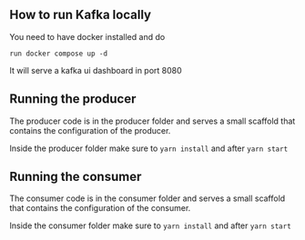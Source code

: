 ## How to run Kafka locally

You need to have docker installed and do

```
run docker compose up -d
```

It will serve a kafka ui dashboard in port 8080

## Running the producer

The producer code is in the producer folder and serves a small scaffold that contains the configuration of the producer.

Inside the producer folder make sure to `yarn install` and after `yarn start`

## Running the consumer

The consumer code is in the consumer folder and serves a small scaffold that contains the configuration of the consumer.

Inside the consumer folder make sure to `yarn install` and after `yarn start`
